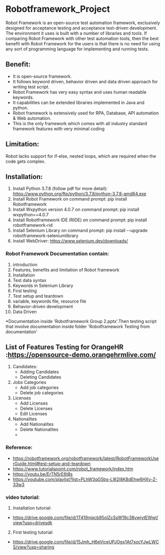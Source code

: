 # Robotframework_Project

Robot Framework is an open-source test automation framework, exclusively designed for acceptance testing and acceptance test-driven development. The environment it uses is built with a number of libraries and tools. If comparing Robot Framework with other test automation tools, then the best benefit with Robot Framework for the users is that there is no need for using any sort of programming language for implementing and running tests.

## Benefit:

- It is open-source framework.
- It follows keyword driven, behavior driven and data driven approach for writing test script.
- Robot Framework has very easy syntax and uses human readable keywords.
- It capabilities can be extended libraries implemented in Java and python.
- Robot framework is extensively used for RPA, Database, API automation & Web automation.
- This is the only framework which comes with all industry standard framework features with very minimal coding

## Limitation:
Robot lacks support for if-else, nested loops, which are required when the code gets complex.



## Installation:

1. Install Python 3.7.8 (follow pdf for more detail):
https://www.python.org/ftp/python/3.7.8/python-3.7.8-amd64.exe
2. Install Robot Framework on command prompt:
pip install Robotframework
3. Install Wxpython version 4.0.7 on command prompt:
pip install wxpython==4.0.7
4. Install Robotframework IDE (RIDE) on command prompt:
pip install robotframework-rid
5. Install Selenium Library on command prompt:
pip install --upgrade robotframework-seleniumlibrary
6. Install WebDriver:
https://www.selenium.dev/downloads/



### Robot Framework Documentation contain:
1. introduction
2. Features, benefits and limitation of Robot framework
3. Installation
4. Test data syntax​
5. Keywords in Selenium Library ​
6. First testing
7. Test setup and teardown
8. variable, keywords file, resource file
9. Behavior-driven development
10. Data Driven

*Documentation inside 'Robotframework Group 2.pptx'.Then testing script that involve documentation inside folder 'Robotframework Testing from documentation'

## List of Features Testing for OrangeHR :https://opensource-demo.orangehrmlive.com/

1. Candidates:
    - Adding Candidates
    - Deleting Candidates
2. Jobs Categories
    - Add job categories
    - Delete job categories
3. Licenses
    - Add Licenses
    - Delete Licenses
    - Edit Licenses
4. Nationalites
	- Add Nationalites
	- Delete Nationalites
	-


### Reference:

- https://robotframework.org/robotframework/latest/RobotFrameworkUserGuide.html#test-setup-and-teardown
- https://www.tutorialspoint.com/robot_framework/index.htm​
- https://youtu.be/ErTN5rE6t8s​
- https://youtube.com/playlist?list=PLhW3qG5bs-L9l2I8K8dEhw6HXy-Z-33w3​


### video tutorial:
1. Installation tutorial:
- https://drive.google.com/file/d/1T419njqcb95olZcSsW19c38vwjytEWwl/view?usp=drivesdk
2. First testing tutorial:
- https://drive.google.com/file/d/15Jmh_H6eVjceUPJOgx1At7xocYJwLWCS/view?usp=sharing

